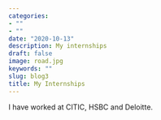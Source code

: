 ```yaml
---
categories:
- ""
- ""
date: "2020-10-13"
description: My internships
draft: false
image: road.jpg
keywords: ""
slug: blog3
title: My Internships
---
```


I have worked at CITIC, HSBC and Deloitte.